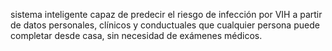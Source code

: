 sistema inteligente capaz de predecir el riesgo de infección por VIH a partir de datos personales, clínicos y conductuales que cualquier persona puede completar desde casa, sin necesidad de exámenes médicos.
